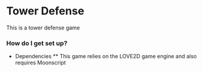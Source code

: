 # Tower Defense #

This is a tower defense game

### How do I get set up? ###

* Dependencies
** This game relies on the LOVE2D game engine and also requires Moonscript